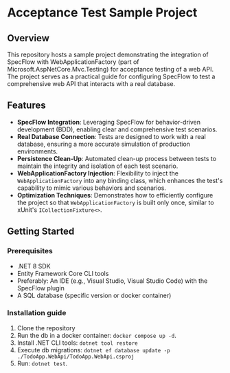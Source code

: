 # Acceptance Test Sample Project

## Overview

This repository hosts a sample project demonstrating the integration of SpecFlow with WebApplicationFactory (part of Microsoft.AspNetCore.Mvc.Testing) for acceptance testing of a web API. The project serves as a practical guide for configuring SpecFlow to test a comprehensive web API that interacts with a real database.

## Features

- **SpecFlow Integration**: Leveraging SpecFlow for behavior-driven development (BDD), enabling clear and comprehensive test scenarios.
- **Real Database Connection**: Tests are designed to work with a real database, ensuring a more accurate simulation of production environments.
- **Persistence Clean-Up**: Automated clean-up process between tests to maintain the integrity and isolation of each test scenario.
- **WebApplicationFactory Injection**: Flexibility to inject the `WebApplicationFactory` into any binding class, which enhances the test's capability to mimic various behaviors and scenarios.
- **Optimization Techniques**: Demonstrates how to efficiently configure the project so that `WebApplicationFactory` is built only once, similar to xUnit's `ICollectionFixture<>`.

## Getting Started

### Prerequisites

- .NET 8 SDK
- Entity Framework Core CLI tools
- Preferably: An IDE (e.g., Visual Studio, Visual Studio Code) with the SpecFlow plugin
- A SQL database (specific version or docker container)

### Installation guide

1. Clone the repository
2. Run the db in a docker container: `docker compose up -d`.
3. Install .NET CLI tools: `dotnet tool restore` 
4. Execute db migrations: `dotnet ef database update -p ./TodoApp.WebApi/TodoApp.WebApi.csproj`
5. Run: `dotnet test`.